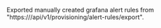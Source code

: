 Exported manually created grafana alert rules from "https://<grafana hostname>/api/v1/provisioning/alert-rules/export".